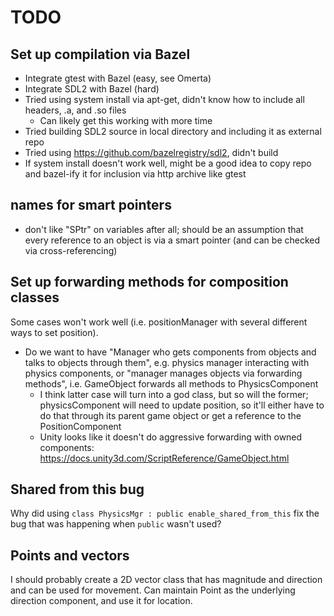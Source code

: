 # TODO
## Set up compilation via Bazel
- Integrate gtest with Bazel (easy, see Omerta)
- Integrate SDL2 with Bazel (hard)
- Tried using system install via apt-get, didn't know how to include all headers, .a, and .so files
    - Can likely get this working with more time
- Tried building SDL2 source in local directory and including it as external repo
- Tried using https://github.com/bazelregistry/sdl2, didn't build
- If system install doesn't work well, might be a good idea to copy repo and bazel-ify it for inclusion via http archive like gtest

## names for smart pointers
- don't like "SPtr" on variables after all; should be an assumption that every reference to an object is via a smart pointer (and can be checked via cross-referencing)

## Set up forwarding methods for composition classes
Some cases won't work well (i.e. positionManager with several different ways to set position).
- Do we want to have "Manager who gets components from objects and talks to objects through them", e.g. physics manager interacting with physics components, or "manager manages objects via forwarding methods", i.e. GameObject forwards all methods to PhysicsComponent
    - I think latter case will turn into a god class, but so will the former; physicsComponent will need to update position, so it'll either have to do that through its parent game object or get a reference to the PositionComponent
    - Unity looks like it doesn't do aggressive forwarding with owned components: https://docs.unity3d.com/ScriptReference/GameObject.html

## Shared from this bug
Why did using `class PhysicsMgr : public enable_shared_from_this` fix the bug that was happening when `public` wasn't used? 

## Points and vectors
I should probably create a 2D vector class that has magnitude and direction and 
can be used for movement. Can maintain Point as the underlying direction component,
and use it for location. 
